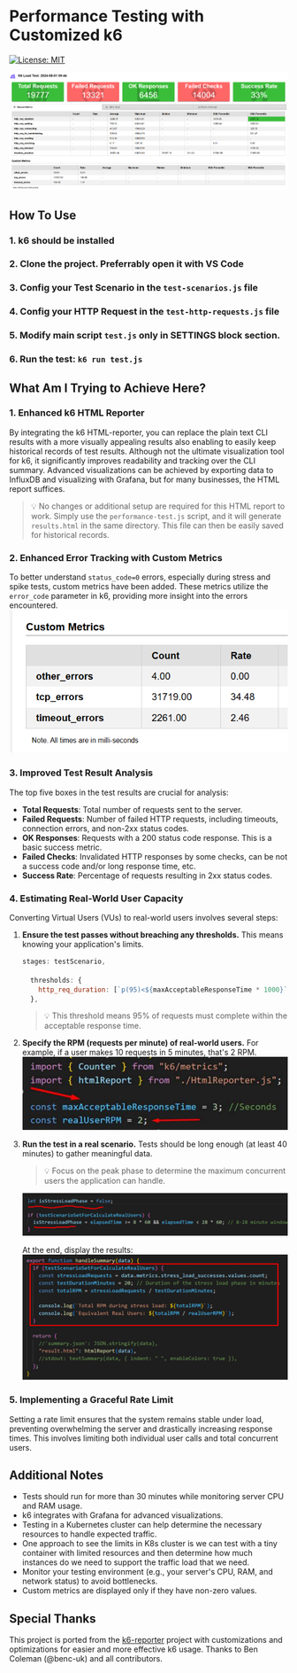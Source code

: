 # Performance Testing with Customized k6

[![License: MIT](https://img.shields.io/badge/License-MIT-blue.svg)](https://raw.githubusercontent.com/farshaddavoudi/Blazor.PersianDatePicker/master/LICENSE)

<img src="https://github.com/farshaddavoudi/k6-performance-testing/blob/main/screenshots/summary.png" alt="k6 Performance Testing Summary">

## How To Use

### 1. k6 should be installed

### 2. Clone the project. Preferrably open it with VS Code

### 3. Config your Test Scenario in the `test-scenarios.js` file

### 4. Config your HTTP Request in the `test-http-requests.js` file

### 5. Modify main script `test.js` only in SETTINGS block section.

### 6. Run the test: `k6 run test.js`

## What Am I Trying to Achieve Here?

### 1. Enhanced k6 HTML Reporter

By integrating the k6 HTML-reporter, you can replace the plain text CLI results with a more visually appealing results also enabling to easily keep historical records of test results. Although not the ultimate visualization tool for k6, it significantly improves readability and tracking over the CLI summary. Advanced visualizations can be achieved by exporting data to InfluxDB and visualizing with Grafana, but for many businesses, the HTML report suffices.

> 💡 No changes or additional setup are required for this HTML report to work. Simply use the `performance-test.js` script, and it will generate `results.html` in the same directory. This file can then be easily saved for historical records.

### 2. Enhanced Error Tracking with Custom Metrics

To better understand `status_code=0` errors, especially during stress and spike tests, custom metrics have been added. These metrics utilize the `error_code` parameter in k6, providing more insight into the errors encountered.
<img src="https://github.com/farshaddavoudi/k6-performance-testing/blob/main/screenshots/custom-metrics.png" alt="Custom Metrics">

### 3. Improved Test Result Analysis

The top five boxes in the test results are crucial for analysis:

- **Total Requests**: Total number of requests sent to the server.
- **Failed Requests**: Number of failed HTTP requests, including timeouts, connection errors, and non-2xx status codes.
- **OK Responses**: Requests with a 200 status code response. This is a basic success metric.
- **Failed Checks**: Invalidated HTTP responses by some checks, can be not a success code and/or long response time, etc.
- **Success Rate**: Percentage of requests resulting in 2xx status codes.

### 4. Estimating Real-World User Capacity

Converting Virtual Users (VUs) to real-world users involves several steps:

1. **Ensure the test passes without breaching any thresholds.** This means knowing your application's limits.
    ```js
    stages: testScenario,

      thresholds: {
        http_req_duration: [`p(95)<${maxAcceptableResponseTime * 1000}`],
      },
    ```
    > 💡 This threshold means 95% of requests must complete within the acceptable response time.

2. **Specify the RPM (requests per minute) of real-world users.** For example, if a user makes 10 requests in 5 minutes, that's 2 RPM.
    <img src="https://github.com/farshaddavoudi/k6-performance-testing/blob/main/screenshots/real-user-rpm.png" alt="Real User RPM">

3. **Run the test in a real scenario.** Tests should be long enough (at least 40 minutes) to gather meaningful data.
    > 💡 Focus on the peak phase to determine the maximum concurrent users the application can handle.
    <img src="https://github.com/farshaddavoudi/k6-performance-testing/blob/main/screenshots/tag-stress-load-phase.png" alt="Stress Load Phase">

    At the end, display the results:
    <img src="https://github.com/farshaddavoudi/k6-performance-testing/blob/main/screenshots/show-real-users-in-summary.png" alt="Real Users in Summary">

### 5. Implementing a Graceful Rate Limit

Setting a rate limit ensures that the system remains stable under load, preventing overwhelming the server and drastically increasing response times. This involves limiting both individual user calls and total concurrent users.

## Additional Notes

- Tests should run for more than 30 minutes while monitoring server CPU and RAM usage.
- k6 integrates with Grafana for advanced visualizations.
- Testing in a Kubernetes cluster can help determine the necessary resources to handle expected traffic.
- One approach to see the limits in K8s cluster is we can test with a tiny container with limited resources and then determine how much instances do we need to support the traffic load that we need.
- Monitor your testing environment (e.g., your server's CPU, RAM, and network status) to avoid bottlenecks.
- Custom metrics are displayed only if they have non-zero values.

## Special Thanks

This project is ported from the [k6-reporter](https://github.com/benc-uk/k6-reporter) project with customizations and optimizations for easier and more effective k6 usage. Thanks to Ben Coleman (@benc-uk) and all contributors.
